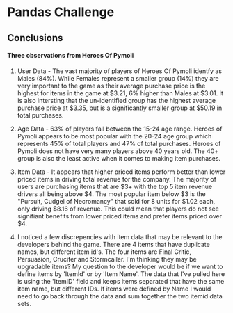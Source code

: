 # Pandas Challenge

## Conclusions

#### Three observations from Heroes Of Pymoli

1. User Data - The vast majority of players of Heroes Of Pymoli identfy as Males (84%).  While Females represent a smaller group (14%) they are very important to the game as their average purchase price is the highest for items in the game at $3.21, 6% higher than Males at $3.01. It is also intersting that the un-identified group has the highest average purchase price at $3.35, but is a significantly smaller group at $50.19 in total purchases. 


2. Age Data - 63% of players fall between the 15-24 age range. Heroes of Pymoli appears to be most popular with the 20-24 age group which represents 45% of total players and 47% of total purchases. Heroes of Pymoli does not have very many players above 40 years old. The 40+ group is also the least active when it comes to making item purchases.


3. Item Data - It appears that higher priced items perform better than lower priced items in driving total revenue for the company.  The majority of users are purchasing items that are $3+ with the top 5 item revenue drivers all being above $4.  The most popular item below $3 is the "Pursuit, Cudgel of Necromancy" that sold for 8 units for $1.02 each, only driving $8.16 of revenue.  This could mean that players do not see signifiant benefits from lower priced items and prefer items priced over $4. 


4. I noticed a few discrepencies with item data that may be relevant to the developers behind the game. There are 4 items that have duplicate names, but different item id's. The four items are Final Critic, Persuasion, Crucifer and Stormcaller. I'm thinking they may be upgradable items? My question to the developer would be if we want to define items by 'ItemId' or by 'Item Name'. The data that I've pulled here is using the 'ItemID' field and keeps items separated that have the same item name, but different IDs. If items were defined by Name I would need to go back through the data and sum together the two itemid data sets.
